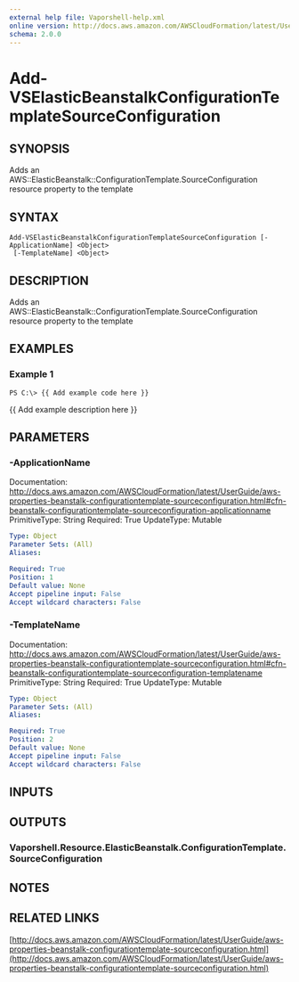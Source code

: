 ```yaml
---
external help file: Vaporshell-help.xml
online version: http://docs.aws.amazon.com/AWSCloudFormation/latest/UserGuide/aws-properties-beanstalk-configurationtemplate-sourceconfiguration.html
schema: 2.0.0
---
```


# Add-VSElasticBeanstalkConfigurationTemplateSourceConfiguration

## SYNOPSIS
Adds an AWS::ElasticBeanstalk::ConfigurationTemplate.SourceConfiguration resource property to the template

## SYNTAX

```
Add-VSElasticBeanstalkConfigurationTemplateSourceConfiguration [-ApplicationName] <Object>
 [-TemplateName] <Object>
```

## DESCRIPTION
Adds an AWS::ElasticBeanstalk::ConfigurationTemplate.SourceConfiguration resource property to the template

## EXAMPLES

### Example 1
```
PS C:\> {{ Add example code here }}
```

{{ Add example description here }}

## PARAMETERS

### -ApplicationName
Documentation: http://docs.aws.amazon.com/AWSCloudFormation/latest/UserGuide/aws-properties-beanstalk-configurationtemplate-sourceconfiguration.html#cfn-beanstalk-configurationtemplate-sourceconfiguration-applicationname
PrimitiveType: String
Required: True
UpdateType: Mutable

```yaml
Type: Object
Parameter Sets: (All)
Aliases: 

Required: True
Position: 1
Default value: None
Accept pipeline input: False
Accept wildcard characters: False
```

### -TemplateName
Documentation: http://docs.aws.amazon.com/AWSCloudFormation/latest/UserGuide/aws-properties-beanstalk-configurationtemplate-sourceconfiguration.html#cfn-beanstalk-configurationtemplate-sourceconfiguration-templatename
PrimitiveType: String
Required: True
UpdateType: Mutable

```yaml
Type: Object
Parameter Sets: (All)
Aliases: 

Required: True
Position: 2
Default value: None
Accept pipeline input: False
Accept wildcard characters: False
```

## INPUTS

## OUTPUTS

### Vaporshell.Resource.ElasticBeanstalk.ConfigurationTemplate.SourceConfiguration

## NOTES

## RELATED LINKS

[http://docs.aws.amazon.com/AWSCloudFormation/latest/UserGuide/aws-properties-beanstalk-configurationtemplate-sourceconfiguration.html](http://docs.aws.amazon.com/AWSCloudFormation/latest/UserGuide/aws-properties-beanstalk-configurationtemplate-sourceconfiguration.html)

